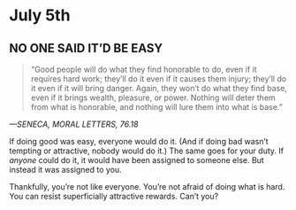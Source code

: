 # July 5th
## NO ONE SAID IT’D BE EASY

> “Good people will do what they find honorable to do, even if it requires hard work; they’ll do it even if it causes them injury; they’ll do it even if it will bring danger. Again, they won’t do what they find base, even if it brings wealth, pleasure, or power. Nothing will deter them from what is honorable, and nothing will lure them into what is base.”

*—SENECA, MORAL LETTERS, 76.18*

If doing good was easy, everyone would do it. (And if doing bad wasn’t tempting or attractive, nobody would do it.) The same goes for your duty. If *anyone* could do it, it would have been assigned to someone else. But instead it was assigned to you.

Thankfully, you’re not like everyone. You’re not afraid of doing what is hard. You can resist superficially attractive rewards. Can’t you?


